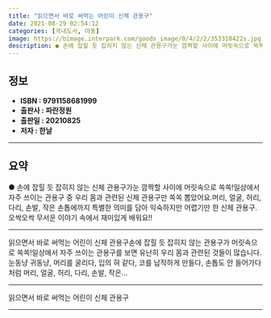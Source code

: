 ```yaml
---
title: "읽으면서 바로 써먹는 어린이 신체 관용구"
date: 2021-08-29 02:54:12
categories: [국내도서, 아동]
image: https://bimage.interpark.com/goods_image/0/4/2/2/353310422s.jpg
description: ● 손에 잡힐 듯 잡히지 않는 신체 관용구가눈 깜짝할 사이에 머릿속으로 쏙쏙!일상에서 자주 쓰이는 관용구 중 우리 몸과 관련된 신체 관용구만 쏙쏙 뽑았어요.머리, 얼굴, 허리, 다리, 손발, 작은 손톱에까지 특별한 의미를 담아 익숙하지만 어렵기만 한 신체 관용구. 오싹오싹 무서운 이야
---
```


## **정보**

- **ISBN : 9791158681999**
- **출판사 : 파란정원**
- **출판일 : 20210825**
- **저자 : 한날**

------



## **요약**

●  손에 잡힐 듯 잡히지 않는 신체 관용구가눈 깜짝할 사이에 머릿속으로 쏙쏙!일상에서 자주 쓰이는 관용구 중 우리 몸과 관련된 신체 관용구만 쏙쏙 뽑았어요.머리, 얼굴, 허리, 다리, 손발, 작은 손톱에까지 특별한 의미를 담아 익숙하지만 어렵기만 한 신체 관용구. 오싹오싹 무서운 이야기 속에서 재미있게 배워요!!

------

읽으면서 바로 써먹는 어린이 신체 관용구손에 잡힐 듯 잡히지 않는 관용구가 머릿속으로 쏙쏙!일상에서 자주 쓰이는 관용구를 보면 유난히 우리 몸과 관련된 것들이 많습니다. 눈동냥 귀동냥, 머리를 굴리다, 입의 혀 같다, 코를 납작하게 만들다, 손톱도 안 들어가다처럼 머리, 얼굴, 허리, 다리, 손발, 작은... 

------


읽으면서 바로 써먹는 어린이 신체 관용구 

------


